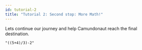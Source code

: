 ```yaml
---
id: tutorial-2
title: "Tutorial 2: Second stop: More Math!"
---
```


Lets continue our journey and help Camundonaut reach the final destination. 




```
"((5+4)/3)-2"
```
